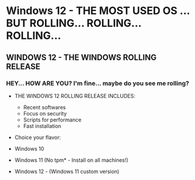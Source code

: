 # Windows 12 - THE MOST USED OS ... BUT ROLLING... ROLLING... ROLLING...
## WINDOWS 12 - THE WINDOWS ROLLING RELEASE 
### HEY... HOW ARE YOU? I'm fine... maybe do you see me rolling? 
- THE WINDOWS 12 ROLLING RELEASE INCLUDES:
  - Recent softwares
  - Focus on security
  - Scripts for performance
  - Fast installation

- Choice your flavor:
 - Windows 10
 - Windows 11 (No tpm* - Install on all machines!)
 - Windows 12 - (Windows 11 custom version)


